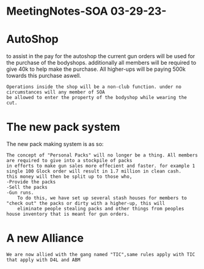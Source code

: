 # MeetingNotes-SOA 03-29-23-
    
# AutoShop
  to assist in the pay for the autoshop the current gun orders will be used for the purchase of the bodyshops.
  additionally all members will be required to give 40k to help make the purchase.
    All higher-ups will be paying 500k towards this purchase aswell.
    
    Operations inside the shop will be a non-club function. under no circumstances will any member of SOA
    be allowed to enter the property of the bodyshop while wearing the cut. 
    
# The new pack system
   The new pack making system is as so:
       
    The concept of "Personal Packs" will no longer be a thing. All members are required to give into a stockpile of packs 
    in efforts to make gun sales more effecient and faster. for example 1 single 100 Glock order will result in 1.7 million in clean cash.
    this money will then be split up to those who, 
    -Provide the packs
    -Sell the packs
    -Gun runs.
        To do this, we have set up several stash houses for members to "check out" the packs or dirty with a higher-up, this will 
        eliminate people stealing packs and other things from peoples house inventory that is meant for gun orders.
        
 # A new Alliance
 
    We are now allied with the gang named "TIC",same rules apply with TIC that apply with D4L and ABM
    
    
